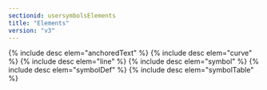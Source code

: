 ```yaml
---
sectionid: usersymbolsElements
title: "Elements"
version: "v3"
---
```


{% include desc elem="anchoredText" %} 
{% include desc elem="curve" %} 
{% include desc elem="line" %} 
{% include desc elem="symbol" %} 
{% include desc elem="symbolDef" %} 
{% include desc elem="symbolTable" %} 

